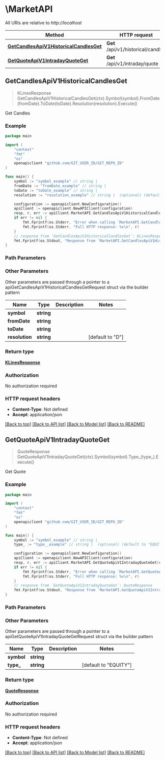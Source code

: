 # \MarketAPI

All URIs are relative to *http://localhost*

Method | HTTP request | Description
------------- | ------------- | -------------
[**GetCandlesApiV1HistoricalCandlesGet**](MarketAPI.md#GetCandlesApiV1HistoricalCandlesGet) | **Get** /api/v1/historical/candles | Get Candles
[**GetQuoteApiV1IntradayQuoteGet**](MarketAPI.md#GetQuoteApiV1IntradayQuoteGet) | **Get** /api/v1/intraday/quote | Get Quote



## GetCandlesApiV1HistoricalCandlesGet

> KLinesResponse GetCandlesApiV1HistoricalCandlesGet(ctx).Symbol(symbol).FromDate(fromDate).ToDate(toDate).Resolution(resolution).Execute()

Get Candles

### Example

```go
package main

import (
	"context"
	"fmt"
	"os"
	openapiclient "github.com/GIT_USER_ID/GIT_REPO_ID"
)

func main() {
	symbol := "symbol_example" // string | 
	fromDate := "fromDate_example" // string | 
	toDate := "toDate_example" // string | 
	resolution := "resolution_example" // string |  (optional) (default to "D")

	configuration := openapiclient.NewConfiguration()
	apiClient := openapiclient.NewAPIClient(configuration)
	resp, r, err := apiClient.MarketAPI.GetCandlesApiV1HistoricalCandlesGet(context.Background()).Symbol(symbol).FromDate(fromDate).ToDate(toDate).Resolution(resolution).Execute()
	if err != nil {
		fmt.Fprintf(os.Stderr, "Error when calling `MarketAPI.GetCandlesApiV1HistoricalCandlesGet``: %v\n", err)
		fmt.Fprintf(os.Stderr, "Full HTTP response: %v\n", r)
	}
	// response from `GetCandlesApiV1HistoricalCandlesGet`: KLinesResponse
	fmt.Fprintf(os.Stdout, "Response from `MarketAPI.GetCandlesApiV1HistoricalCandlesGet`: %v\n", resp)
}
```

### Path Parameters



### Other Parameters

Other parameters are passed through a pointer to a apiGetCandlesApiV1HistoricalCandlesGetRequest struct via the builder pattern


Name | Type | Description  | Notes
------------- | ------------- | ------------- | -------------
 **symbol** | **string** |  | 
 **fromDate** | **string** |  | 
 **toDate** | **string** |  | 
 **resolution** | **string** |  | [default to &quot;D&quot;]

### Return type

[**KLinesResponse**](KLinesResponse.md)

### Authorization

No authorization required

### HTTP request headers

- **Content-Type**: Not defined
- **Accept**: application/json

[[Back to top]](#) [[Back to API list]](../README.md#documentation-for-api-endpoints)
[[Back to Model list]](../README.md#documentation-for-models)
[[Back to README]](../README.md)


## GetQuoteApiV1IntradayQuoteGet

> QuoteResponse GetQuoteApiV1IntradayQuoteGet(ctx).Symbol(symbol).Type_(type_).Execute()

Get Quote

### Example

```go
package main

import (
	"context"
	"fmt"
	"os"
	openapiclient "github.com/GIT_USER_ID/GIT_REPO_ID"
)

func main() {
	symbol := "symbol_example" // string | 
	type_ := "type__example" // string |  (optional) (default to "EQUITY")

	configuration := openapiclient.NewConfiguration()
	apiClient := openapiclient.NewAPIClient(configuration)
	resp, r, err := apiClient.MarketAPI.GetQuoteApiV1IntradayQuoteGet(context.Background()).Symbol(symbol).Type_(type_).Execute()
	if err != nil {
		fmt.Fprintf(os.Stderr, "Error when calling `MarketAPI.GetQuoteApiV1IntradayQuoteGet``: %v\n", err)
		fmt.Fprintf(os.Stderr, "Full HTTP response: %v\n", r)
	}
	// response from `GetQuoteApiV1IntradayQuoteGet`: QuoteResponse
	fmt.Fprintf(os.Stdout, "Response from `MarketAPI.GetQuoteApiV1IntradayQuoteGet`: %v\n", resp)
}
```

### Path Parameters



### Other Parameters

Other parameters are passed through a pointer to a apiGetQuoteApiV1IntradayQuoteGetRequest struct via the builder pattern


Name | Type | Description  | Notes
------------- | ------------- | ------------- | -------------
 **symbol** | **string** |  | 
 **type_** | **string** |  | [default to &quot;EQUITY&quot;]

### Return type

[**QuoteResponse**](QuoteResponse.md)

### Authorization

No authorization required

### HTTP request headers

- **Content-Type**: Not defined
- **Accept**: application/json

[[Back to top]](#) [[Back to API list]](../README.md#documentation-for-api-endpoints)
[[Back to Model list]](../README.md#documentation-for-models)
[[Back to README]](../README.md)


